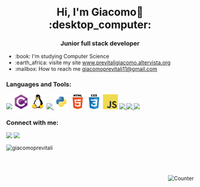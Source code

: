 <h1 align="center"> Hi, I'm Giacomo👋 :desktop_computer: </h1>
<h3 align="center"> Junior full stack developer</h3>
<ul>
  <li>:book: I'm studying Computer Science</li>
  <li>:earth_africa: visite my site <a href="http://previtaligiacomo.altervista.org">www.previtaligiacomo.altervista.org</a></li>
  <li>:mailbox: How to reach me <a href="mailto:giacomoprevitali11@gmail.com">giacomoprevitali11@gmail.com</a></li>
</ul>
<h3>Languages and Tools:</h3>
<a href="https://learn.microsoft.com/it-it/cpp/cpp/?view=msvc-170"><img height="40" src="https://raw.githubusercontent.com/jmnote/z-icons/master/svg/cpp.svg"></a>
<a href="https://learn.microsoft.com/it-it/dotnet/csharp/"><img height="40" src="https://raw.githubusercontent.com/devicons/devicon/master/icons/csharp/csharp-original.svg" alt="C#"></a>
<a href="https://www.linux.it/"><img height="40" src="https://raw.githubusercontent.com/devicons/devicon/master/icons/linux/linux-original.svg"></a>
<a href="https://www.arduino.cc"><img height="40" src="https://brandslogos.com/wp-content/uploads/images/large/arduino-logo-1.png"> </a>
<a href="https://docs.python.org/3/"><img height="40" src="https://raw.githubusercontent.com/github/explore/80688e429a7d4ef2fca1e82350fe8e3517d3494d/topics/python/python.png" alt="pyhton"></a>
<a href="https://www.w3schools.com/html/"><img height="40" src="https://raw.githubusercontent.com/devicons/devicon/master/icons/html5/html5-original-wordmark.svg" alt="html"></a>
<a href="https://www.w3schools.com/css/"><img height="40" src="https://raw.githubusercontent.com/devicons/devicon/master/icons/css3/css3-original-wordmark.svg" alt="css"></a>
<a href="https://www.javascript.com/"><img height="40" src="https://raw.githubusercontent.com/github/explore/80688e429a7d4ef2fca1e82350fe8e3517d3494d/topics/javascript/javascript.png" alt="javacript"></a>
<a href="https://www.arduino.cc"><img height="40" src="https://brandslogos.com/wp-content/uploads/images/large/arduino-logo-1.png"> </a>
<a href="https://php.net"><img height="40" src="https://www.ilmiogiornale.org/wp-content/uploads/2022/03/R.png">
<a href="https://www.mysql.com/it/downloads/"><img height="40" src="https://kinsta.com/it/wp-content/uploads/sites/2/2020/01/mysql-logo-1.svg"></a>
<h3>Connect with me:</h3>
<p>
<a href="https://www.linkedin.com/in/andrearanica/](https://www.linkedin.com/in/giacomo-previtali-101663268/"><img src="https://cdn-icons-png.flaticon.com/512/174/174857.png?w=360" height="40"></a>
<a href="mailto:giacomoprevitali11@gmail.com"><img src="https://upload.wikimedia.org/wikipedia/commons/thumb/7/7e/Gmail_icon_%282020%29.svg/800px-Gmail_icon_%282020%29.svg.png" width="40"></a>


<p><img align="left" src="https://github-readme-stats.vercel.app/api/top-langs?username=giacomoprevitali" alt="giacomoprevitali" /></p>
<br>
<br><br><br>
<p align="right"> <img src="https://komarev.com/ghpvc/?username=giacomoprevitali&label=Profile%20views&color=0e75b6&style=flat" alt="Counter"/> </p>


<!--
**GiacomoPrevitali/GiacomoPrevitali** is a ✨ _special_ ✨ repository because its `README.md` (this file) appears on your GitHub profile.

Here are some ideas to get you started:

- 🔭 I’m currently working on ...
- 🌱 I’m currently learning ...
- 👯 I’m looking to collaborate on ...
- 🤔 I’m looking for help with ...
- 💬 Ask me about ...
- 📫 How to reach me: ...
- 😄 Pronouns: ...
- ⚡ Fun fact: ...
-->
